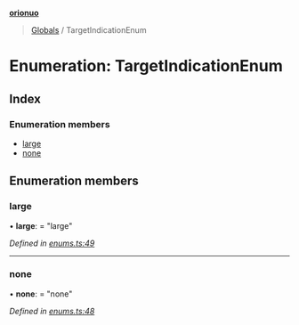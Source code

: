 **[orionuo](../README.md)**

> [Globals](../globals.md) / TargetIndicationEnum

# Enumeration: TargetIndicationEnum

## Index

### Enumeration members

* [large](targetindicationenum.md#large)
* [none](targetindicationenum.md#none)

## Enumeration members

### large

•  **large**:  = "large"

*Defined in [enums.ts:49](https://github.com/msviha/orionuo/blob/bbe2852/src/enums.ts#L49)*

___

### none

•  **none**:  = "none"

*Defined in [enums.ts:48](https://github.com/msviha/orionuo/blob/bbe2852/src/enums.ts#L48)*
